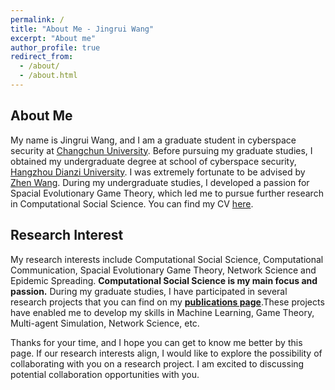 ```yaml
---
permalink: /
title: "About Me - Jingrui Wang"
excerpt: "About me"
author_profile: true
redirect_from: 
  - /about/
  - /about.html
---
```

## About Me
My name is Jingrui Wang, and I am a graduate student in cyberspace security at [Changchun University](https://www.ccu.edu.cn/). Before pursuing my graduate studies, I obtained my undergraduate degree at school of cyberspace security, [Hangzhou Dianzi University](https://www.hdu.edu.cn/main.htm). I was extremely fortunate to be advised by [Zhen Wang](https://cbs.hdu.edu.cn/2022/0909/c3446a156649/page.htm). During my undergraduate studies, I developed a passion for Spacial Evolutionary Game Theory, which led me to pursue further research in Computational Social Science. You can find my CV [here](../files/cv.pdf).

## Research Interest
My research interests include Computational Social Science, Computational Communication, Spacial Evolutionary Game Theory,  Network Science and Epidemic Spreading. <b>Computational Social Science is my main focus and passion.</b> During my graduate studies, I have participated in several research projects that you can find on my [<b>publications page</b>](https://wangjingrui530.github.io/publications).These projects have enabled me to develop my skills in Machine Learning, Game Theory, Multi-agent Simulation, Network Science, etc.

Thanks for your time, and I hope you can get to know me better by this page. If our research interests align, I would like to explore the possibility of collaborating with you on a research project. I am excited to discussing potential collaboration opportunities with you.

